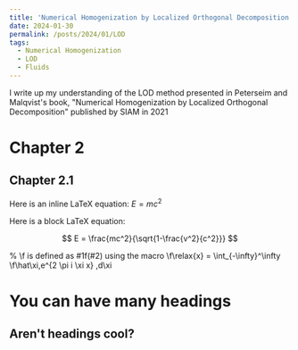 ```yaml
---
title: 'Numerical Homogenization by Localized Orthogonal Decomposition'
date: 2024-01-30
permalink: /posts/2024/01/LOD
tags:
  - Numerical Homogenization
  - LOD
  - Fluids
---
```


I write up my understanding of the LOD method presented in Peterseim and Malqvist's book, "Numerical Homogenization by Localized Orthogonal Decomposition" published by SIAM in 2021

Chapter 2
======

Chapter 2.1
----

Here is an inline LaTeX equation: $E = mc^2$

Here is a block LaTeX equation:

$$
E = \frac{mc^2}{\sqrt{1-\frac{v^2}{c^2}}}
$$

% \f is defined as #1f(#2) using the macro
\f\relax{x} = \int_{-\infty}^\infty
    \f\hat\xi\,e^{2 \pi i \xi x}
    \,d\xi

You can have many headings
======

Aren't headings cool?
------